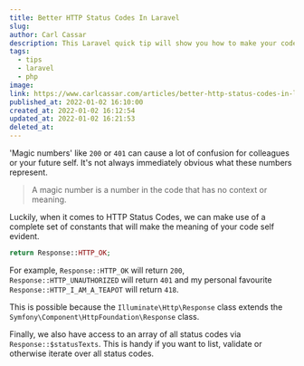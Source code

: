 ```yaml
---
title: Better HTTP Status Codes In Laravel
slug: 
author: Carl Cassar
description: This Laravel quick tip will show you how to make your code more readable and expressive by replacing http status code magic numbers with calls to static constants.
tags:
  - tips
  - laravel
  - php
image: 
link: https://www.carlcassar.com/articles/better-http-status-codes-in-laravel
published_at: 2022-01-02 16:10:00
created_at: 2022-01-02 16:12:54
updated_at: 2022-01-02 16:21:53
deleted_at:
---
```

'Magic numbers' like `200` or `401` can cause a lot of confusion for colleagues or your future self. It's not always immediately obvious what these numbers represent. 

> A magic number is a number in the code that has no context or meaning.

Luckily, when it comes to HTTP Status Codes, we can make use of a complete set of constants that will make the meaning of your code self evident.

```php
return Response::HTTP_OK;
```

For example, `Response::HTTP_OK` will return `200`, `Response::HTTP_UNAUTHORIZED` will return `401` and my personal favourite `Response::HTTP_I_AM_A_TEAPOT` will return `418`.

This is possible because the `Illuminate\Http\Response` class extends the `Symfony\Component\HttpFoundation\Response` class.

Finally, we also have access to an array of all status codes via `Response::$statusTexts`. This is handy if you want to list, validate or otherwise iterate over all status codes.

